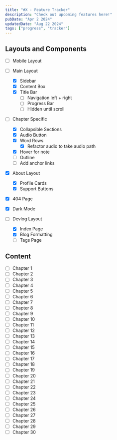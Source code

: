 ```yaml
---
title: "#X - Feature Tracker"
description: "Check out upcoming features here!"
pubDate: "Apr 2 2024"
updatedDate: "Aug 22 2024"
tags: ["progress", "tracker"]
---
```


## Layouts and Components

-   [ ] Mobile Layout
-   [ ] Main Layout
    -   [x] Sidebar
    -   [x] Content Box
    -   [x] Title Bar
        -   [ ] Navigation left + right
        -   [ ] Progress Bar
        -   [ ] Hidden until scroll
-   [ ] Chapter Specific
    -   [x] Collapsible Sections
    -   [x] Audio Button
    -   [x] Word Rows
        -   [x] Refactor audio to take audio path
    -   [x] Hover for note
    -   [ ] Outline
    -   [ ] Add anchor links
-   [x] About Layout
    -   [x] Profile Cards
    -   [x] Support Buttons
-   [x] 404 Page
-   [x] Dark Mode

-   [ ] Devlog Layout
    -   [x] Index Page
    -   [x] Blog Formatting
    -   [ ] Tags Page

## Content

-   [ ] Chapter 1
-   [ ] Chapter 2
-   [ ] Chapter 3
-   [ ] Chapter 4
-   [ ] Chapter 5
-   [ ] Chapter 6
-   [ ] Chapter 7
-   [ ] Chapter 8
-   [ ] Chapter 9
-   [ ] Chapter 10
-   [ ] Chapter 11
-   [ ] Chapter 12
-   [ ] Chapter 13
-   [ ] Chapter 14
-   [ ] Chapter 15
-   [ ] Chapter 16
-   [ ] Chapter 17
-   [ ] Chapter 18
-   [ ] Chapter 19
-   [ ] Chapter 20
-   [ ] Chapter 21
-   [ ] Chapter 22
-   [ ] Chapter 23
-   [ ] Chapter 24
-   [ ] Chapter 25
-   [ ] Chapter 26
-   [ ] Chapter 27
-   [ ] Chapter 28
-   [ ] Chapter 29
-   [ ] Chapter 30
